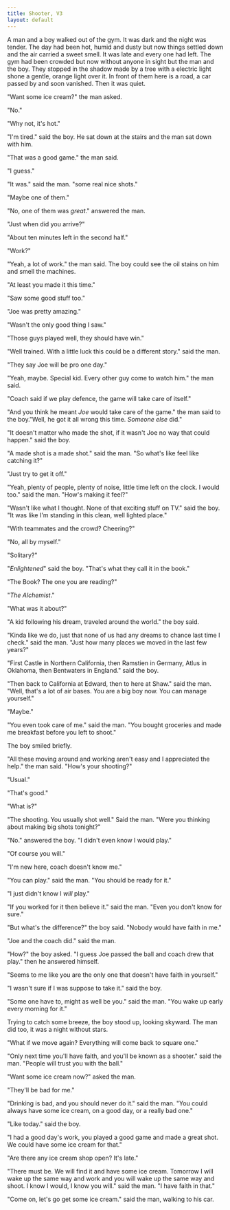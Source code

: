 ```yaml
---
title: Shooter, V3
layout: default
---
```


A man and a boy walked out of the gym. It was dark and the night was tender. The day had been hot, humid and dusty but now things settled down and the air carried a sweet smell. It was late and every one had left. The gym had been crowded but now without anyone in sight but the man and the boy. They stopped in the shadow made by a tree with a electric light shone a gentle, orange light over it. In front of them here is a road, a car passed by and soon vanished. Then it was quiet.

"Want some ice cream?" the man asked.

"No."

"Why not, it's hot."

"I'm tired." said the boy. He sat down at the stairs and the man sat down with him.

"That was a good game." the man said.

"I guess."

"It was." said the man. "some real nice shots."

"Maybe one of them."

"No, one of them was _great_." answered the man.

"Just when did you arrive?"

"About ten minutes left in the second half."

"Work?"

"Yeah, a lot of work." the man said. The boy could see the oil stains on him and smell the machines.

"At least you made it this time."

"Saw some good stuff too."

"Joe was pretty amazing."

"Wasn't the only good thing I saw."

"Those guys played well, they should have win."

"Well trained. With a little luck this could be a different story." said the man.

"They say Joe will be pro one day."

"Yeah, maybe. Special kid. Every other guy come to watch him." the man said.

"Coach said if we play defence, the game will take care of itself."

"And you think he meant _Joe_ would take care of the game." the man said to the boy."Well, he got it all wrong this time. _Someone else_ did." 

"It doesn't matter who made the shot, if it wasn't Joe no way that could happen." said the boy.

"A made shot is a made shot." said the man. "So what's like feel like catching it?"

"Just try to get it off."

"Yeah, plenty of people, plenty of noise, little time left on the clock. I would too." said the man. "How's making it feel?"

"Wasn't like what I thought. None of that exciting stuff on TV." said the boy. "It was like I'm standing in this clean, well lighted place."

"With teammates and the crowd? Cheering?"

"No, all by myself."

"Solitary?"

"_Enlightened_" said the boy. "That's what they call it in the book." 

"The Book? The one you are reading?"

"_The Alchemist_."

"What was it about?"

"A kid following his dream, traveled around the world." the boy said.

"Kinda like we do, just that none of us had any dreams to chance last time I check." said the man. "Just how many places we moved in the last few years?"

"First Castle in Northern California, then Ramstien in Germany, Atlus in Oklahoma, then Bentwaters in England." said the boy.

"Then back to California at Edward, then to here at Shaw." said the man. "Well, that's a lot of air bases. You are a big boy now. You can manage yourself."

"Maybe."

"You even took care of me." said the man. "You bought groceries and made me breakfast before you left to shoot."

The boy smiled briefly.

"All these moving around and working aren't easy and I appreciated the help." the man said. "How's your shooting?"

"Usual."

"That's good."

"What is?"

"The shooting. You usually shot well." Said the man. "Were you thinking about making big shots tonight?"

"No." answered the boy. "I didn't even know I would play."

"Of course you will."

"I'm new here, coach doesn't know me."

"You can play." said the man. "You should be ready for it."

"I just didn't know I _will_ play."

"If you worked for it then believe it." said the man. "Even you don't know for sure."

"But what's the difference?" the boy said. "Nobody would have faith in me."

"Joe and the coach did." said the man.

"How?" the boy asked. "I guess Joe passed the ball and coach drew that play." then he answered himself.

"Seems to me like you are the only one that doesn't have faith in yourself."

"I wasn't sure if I was suppose to take it." said the boy.

"Some one have to, might as well be you." said the man. "You wake up early every morning for it."

Trying to catch some breeze, the boy stood up, looking skyward. The man did too, it was a night without stars.

"What if we move again? Everything will come back to square one."

"Only next time you'll have faith, and you'll be known as a shooter." said the man. "People will trust you with the ball."

"Want some ice cream now?" asked the man.

"They'll be bad for me."

"Drinking is bad, and you should never do it." said the man. "You could always have some ice cream, on a good day, or a really bad one."

"Like today." said the boy.

"I had a good day's work, you played a good game and made a great shot. We could have some ice cream for that."

<!-- "You are a young, hardworking fellow and you can shoot pretty jump shots. Have some faith and you can have anything. All these moving days will be over, then everyday will be a good day." the man said. "Also, today _is_ a good day. I had a good day's work and you played a good game, made a good shot. We could have some ice cream for that." -->

"Are there any ice cream shop open? It's late."

"There must be. We will find it and have some ice cream. Tomorrow I will wake up the same way and work and you will wake up the same way and shoot. I know I would, I know you will." said the man. "I have faith in that."

"Come on, let's go get some ice cream." said the man, walking to his car.